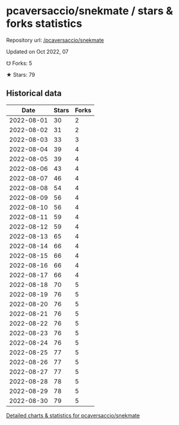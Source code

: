 # pcaversaccio/snekmate / stars & forks statistics

Repository url: [/pcaversaccio/snekmate](https://github.com/pcaversaccio/snekmate)

Updated on Oct 2022, 07

☋ Forks: 5

★ Stars: 79

## Historical data
| Date | Stars | Forks |
|------|-------|-------|
| 2022-08-01 | 30 | 2 | 
| 2022-08-02 | 31 | 2 | 
| 2022-08-03 | 33 | 3 | 
| 2022-08-04 | 39 | 4 | 
| 2022-08-05 | 39 | 4 | 
| 2022-08-06 | 43 | 4 | 
| 2022-08-07 | 46 | 4 | 
| 2022-08-08 | 54 | 4 | 
| 2022-08-09 | 56 | 4 | 
| 2022-08-10 | 56 | 4 | 
| 2022-08-11 | 59 | 4 | 
| 2022-08-12 | 59 | 4 | 
| 2022-08-13 | 65 | 4 | 
| 2022-08-14 | 66 | 4 | 
| 2022-08-15 | 66 | 4 | 
| 2022-08-16 | 66 | 4 | 
| 2022-08-17 | 66 | 4 | 
| 2022-08-18 | 70 | 5 | 
| 2022-08-19 | 76 | 5 | 
| 2022-08-20 | 76 | 5 | 
| 2022-08-21 | 76 | 5 | 
| 2022-08-22 | 76 | 5 | 
| 2022-08-23 | 76 | 5 | 
| 2022-08-24 | 76 | 5 | 
| 2022-08-25 | 77 | 5 | 
| 2022-08-26 | 77 | 5 | 
| 2022-08-27 | 77 | 5 | 
| 2022-08-28 | 78 | 5 | 
| 2022-08-29 | 78 | 5 | 
| 2022-08-30 | 79 | 5 | 


[Detailed charts & statistics for pcaversaccio/snekmate](https://reviewgithub.com/rep/pcaversaccio/snekmate)
